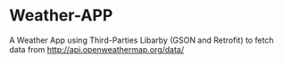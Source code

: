 # Weather-APP
A Weather App using Third-Parties Libarby (GSON and Retrofit) to fetch data from http://api.openweathermap.org/data/ 

